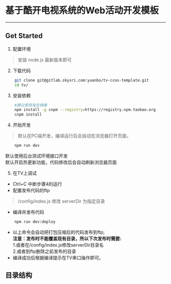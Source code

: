 # 基于酷开电视系统的Web活动开发模板
---
## Get Started
1. 配置环境
> 安装 node.js 最新版本即可
2. 下载代码
```bash
    git clone git@gitlab.skysri.com:yuanbo/tv-ccos-template.git
    cd tv/
```
3. 安装依赖
```bash 
    #建议使用淘宝镜像
    npm install -g cnpm --registry=https://registry.npm.taobao.org
    cnpm install
```
4. 开始开发
> 默认在PC端开发，编译运行后会自动在浏览器打开页面，
```bash 
    npm run dev 
```
  默认使用后台测试环境接口开发  
  默认开启热更新功能，代码修改后会自动刷新浏览器页面

5. 在TV上调试
* Ctrl+C 中断步骤4的运行
* 配置发布代码的ftp
> /config/index.js 修改 serverDir 为指定目录
* 编译并发布代码
```bash
    npm run dev:deploy
```
* 以上命令会自动把打包压缩后的代码发布到ftp;  
**注意：发布时不能覆盖现有目录，所以下次发布时需要:**  
  1.或者在/config/index.js修改serverDir目录名  
  2.或者到ftp删除之前发布的目录
* 编译成功后根据编译提示在TV串口操作即可。

## 目录结构
